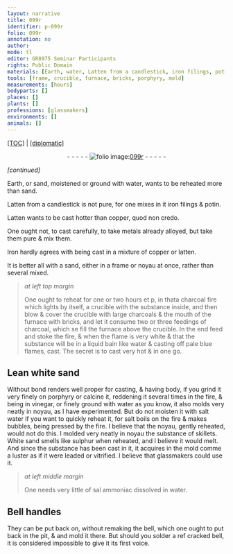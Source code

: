 ```yaml
---
layout: narrative
title: 099r
identifier: p-099r
folio: 099r
annotation: no
author:
mode: tl
editor: GR8975 Seminar Participants
rights: Public Domain
materials: [Earth, water, Latten from a candlestick, iron filings, potin, Latten, copper, metals already alloyed, Iron, latten, charcoal, charcoals, bricks, Lean white sand, porphyry, vinegar, salt water, salt, substance of skillets, White sand, sulphur, leaded, sal ammoniac, solder]
tools: [frame, crucible, furnace, bricks, porphyry, mold]
measurements: [hours]
bodyparts: []
places: []
plants: []
professions: [glassmakers]
environments: []
animals: []
---
```


<p><a href="{{ site.baseurl }}/translation/">[TOC]</a> | <a href="{{ site.baseurl }}/texts/p-099r_tc/" target="_blank">[diplomatic]</a></p><div class="folio" align="center">- - - - - <a href="http://gallica.bnf.fr/ark:/12148/btv1b10500001g/f203.image" target="_blank"><img src="https://cu-mkp.github.io/2017-workshop-edition/assets/photo-icon.png" alt="folio image: " style="display:inline-block; margin-bottom:-3px;"/>099r</a> - - - - - </div>  
 
*[continued]*
  
<span class="m">Earth</span>, or sand, moistened or ground with <span class="m">water</span>, wants to be reheated more than sand.
 
<span class="m">Latten from a candlestick</span> is not pure, for one mixes in it <span class="m">iron filings</span> & <span class="m">potin</span>.
 
<span class="m">Latten</span> wants to be cast hotter than <span class="m">copper</span>, quod non credo.
 
One ought not, to cast carefully, to take <span class="m">metals already alloyed</span>, but take them pure & mix them.
 
<span class="m">Iron</span> hardly agrees with being cast in a mixture of <span class="m">copper</span> or <span class="m">latten</span>.
 
It is better all with a sand, either in a <span class="tl">frame</span> or noyau at once, rather than several mixed.
 
> *at left top margin*
> 
> 
>   One ought to reheat for one or two <span class="ms"><span class="tmp">hours</span></span> <span class="del">et p</span>, in <span class="add"><span class="del">that</span>a</span> <span class="m">charcoal</span> fire which lights by itself, a <span class="tl">crucible</span> with the substance inside, and then blow & cover the <span class="tl">crucible</span> with large <span class="m">charcoals</span> & the mouth of the <span class="tl">furnace</span> with <span class="tl"><span class="m">bricks</span></span>, and let it consume two or three feedings of <span class="m">charcoal</span>, which <span class="del">se</span> fill the <span class="tl">furnace</span> above the <span class="tl">crucible</span>. In the end feed and stoke the fire, & when the flame is very white & that the substance will be in a liquid bain like <span class="m">water</span> & casting off pale blue flames, cast. The secret is to cast <span class="add">very</span> hot & in one go.
 
 
  

## <span class="m">Lean white sand</span>

 
Without bond renders well proper for casting, & having body, if you grind it very finely on <span class="tl"><span class="m">porphyry</span></span> or calcine it, reddening it several times in the fire, & being in <span class="m">vinegar</span>, or finely ground with <span class="m">water</span> as you know, it also molds very neatly in noyau, as I have experimented. But do not moisten it with <span class="m">salt water</span> if you want to quickly reheat it, for <span class="m">salt</span> boils on the fire & makes bubbles, being pressed by the fire. I believe that the noyau, gently reheated, would not do this. I molded very neatly in noyau the <span class="m">substance of skillets</span>. <span class="m">White sand</span> <span class="sn">smells like <span class="m">sulphur</span></span> when reheated, and I believe it would melt. And since the substance has been cast in it, it acquires in the <span class="tl">mold</span> <span class="del">co<span class="exp">mm</span>e</span> a luster as if it were <span class="m">leaded</span> or vitrified. I believe that <span class="pro">glassmakers</span> could use it.
 
> *at left middle margin*
> 
> 
>   One needs very little of <span class="m">sal ammoniac</span> dissolved in <span class="m">water</span>.
 
 
  

## Bell handles

 
 They can be put back on, without remaking the bell, which one ought to put back in the pit, & and mold it there. But should you <span class="m">solder</span> a <span class="del">ref</span> cracked bell, it is considered impossible to give it its first voice.
 
